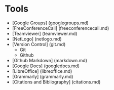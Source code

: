 # Tools

* [Google Groups]               (googlegroups.md)
* [FreeConferenceCall]          (freeconferencecall.md)
* [Teamviewer]                  (teamviewer.md)
* [NetLogo]                     (netlogo.md)
* [Version Control]             (git.md)
  * Git
  * Github
* [Github Markdown]             (markdown.md)
* [Google Docs]                 (googledocs.md)
* [LibreOffice]                 (libreoffice.md)
* [Grammarly]                   (grammarly.md)
* [Citations and Bibliography]  (citations.md)

